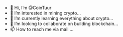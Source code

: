 - 👋 Hi, I’m @CoinTuur
- 👀 I’m interested in mining crypto...
- 🌱 I’m currently learning everything about crypto...
- 💞️ I’m looking to collaborate on building blockchain...
- 📫 How to reach me via mail
...

<!---
CoinTuur/CoinTuur is a ✨ special ✨ repository because its `README.md` (this file) appears on your GitHub profile.
You can click the Preview link to take a look at your changes.
--->

